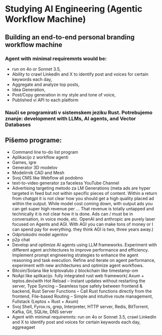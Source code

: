 # Studying AI Engineering (Agentic Workflow Machine)
## Building an end-to-end personal branding workflow machine
### Agent with minimal requiremnts would be: 
- run on 4o or Sonnet 3.5,
- Ability to crawl LinkedIn and X to identify post and voices for certain keywords each day,
- Aggregate and analyze top posts,
- Idea Generation,
- Post/Copy generation in my style and tone of voice,
- Published vi API to each platform

### Nauči se programirati v sistemskem jeziku Rust. Potrebujemo znanje: development with LLMs, AI agents, and Vector Databases

## Pišemo programe: 
- Command line to-do list program
- Aplikacijo z workflow agenti
- Games, igre
- Generator 3D modelov
- Modelirnik CAD and Mesh
- Svoj CMS like Webflow ali podobno
- text-to-video generator za faceless YouTube Channel
- Advertising targeting metodo za LM Generations (meta ads are hyper targeted in feed but not within specific pieces of content. Within a return from chatgpt it is not clear how you should get a high quality placed ad within the output. While model cost coming down, with output ads you can get super high revenue per ... That revenue is totally untapped and technically it is not clear how it is done. Ads can / must be in conversation, in voice mode, etc. OpenAI and anthropic are purely laser focused on Agents and AGI. With AGI you can make tons of money or I can spend pay for everything. they think AGI is two, three years away.)
- Odprtokodni model agentov
- p2p chat
- Develop and optimize AI agents using LLM frameworks. Experiment with different agent architectures to improve performance and efficiency. Implement prompt engineering strategies to enhance the agent reasoning and task execution. Refine and iterate on agent performance, experiment with new architectures and optimize agent workflows.
- Bitcoin/Solana like kriptovaluto z blockchain like timestamp-om
- NoApi like aplikacijo. fully integrated rust web framework( Axum + leptos.dev)with Hot Reload – Instant updates without restarting the server, Type Syncing – Seamless type safety between frontend & backend, Rust Server Functions – Call Rust functions directly from the frontend, File-based Routing – Simple and intuitive route management, Fullstack (Leptos + Rust + Axum)
- Svoj Shell, Fyrox.rs, grep, Interpreter, HTTP server, Redis, BitTorrent, Kafka, Git, SQLite, DNS server
- Agent with minimal requiremnts: run on 4o or Sonnet 3.5, crawl LinkedIn and X to identify post and voices for certain keywords each day, aggreagaet
